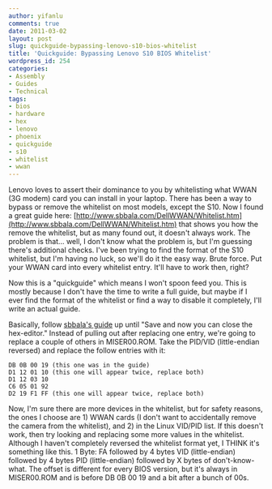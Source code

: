 ```yaml
---
author: yifanlu
comments: true
date: 2011-03-02
layout: post
slug: quickguide-bypassing-lenovo-s10-bios-whitelist
title: 'Quickguide: Bypassing Lenovo S10 BIOS Whitelist'
wordpress_id: 254
categories:
- Assembly
- Guides
- Technical
tags:
- bios
- hardware
- hex
- lenovo
- phoenix
- quickguide
- s10
- whitelist
- wwan
---
```


Lenovo loves to assert their dominance to you by whitelisting what WWAN (3G modem) card you can install in your laptop. There has been a way to bypass or remove the whitelist on most models, except the S10. Now I found a great guide here: [http://www.sbbala.com/DellWWAN/Whitelist.htm](http://www.sbbala.com/DellWWAN/Whitelist.htm) that shows you how the remove the whitelist, but as many found out, it doesn't always work. The problem is that... well, I don't know what the problem is, but I'm guessing there's additional checks. I've been trying to find the format of the S10 whitelist, but I'm having no luck, so we'll do it the easy way. Brute force. Put your WWAN card into every whitelist entry. It'll have to work then, right?<!-- more -->

Now this is a "quickguide" which means I won't spoon feed you. This is mostly because I don't have the time to write a full guide, but maybe if I ever find the format of the whitelist or find a way to disable it completely, I'll write an actual guide.

Basically, follow [sbbala's guide](http://www.sbbala.com/DellWWAN/Whitelist.htm) up until "Save and now you can close the hex-editor." Instead of pulling out after replacing one entry, we're going to replace a couple of others in MISER00.ROM. Take the PID/VID (little-endian reversed) and replace the follow entries with it:


```
DB 0B 00 19 (this one was in the guide)
D1 12 01 10 (this one will appear twice, replace both)
D1 12 03 10
C6 05 01 92
D2 19 F1 FF (this one will appear twice, replace both)
```


Now, I'm sure there are more devices in the whitelist, but for safety reasons, the ones I choose are 1) WWAN cards (I don't want to accidentally remove the camera from the whitelist), and 2) in the Linux VID/PID list. If this doesn't work, then try looking and replacing some more values in the whitelist. Although I haven't completely reversed the whitelist format yet, I THINK it's something like this. 1 Byte: FA followed by 4 bytes VID (little-endian) followed by 4 bytes PID (little-endian) followed by X bytes of don't-know-what. The offset is different for every BIOS version, but it's always in MISER00.ROM and is before DB 0B 00 19 and a bit after a bunch of 00s.
